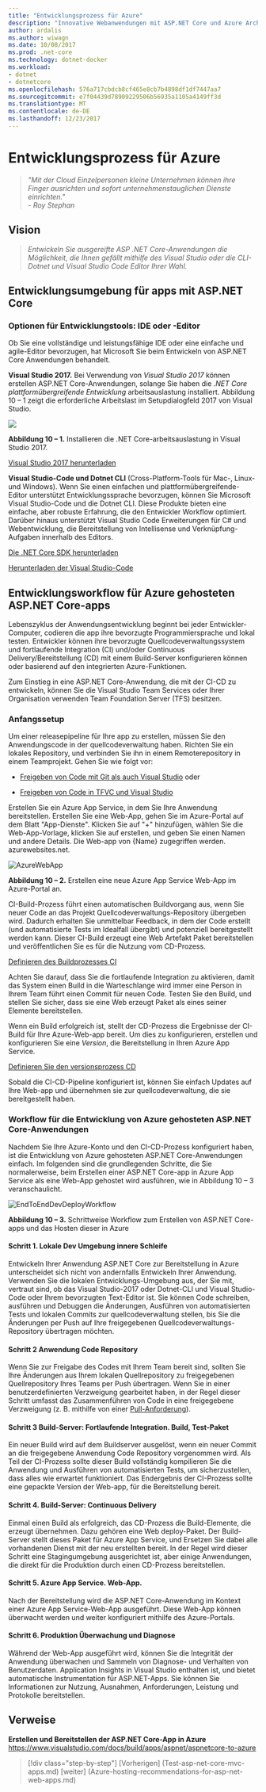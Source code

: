 ```yaml
---
title: "Entwicklungsprozess für Azure"
description: "Innovative Webanwendungen mit ASP.NET Core und Azure Architekt | Entwicklungsprozess für Azure"
author: ardalis
ms.author: wiwagn
ms.date: 10/08/2017
ms.prod: .net-core
ms.technology: dotnet-docker
ms.workload:
- dotnet
- dotnetcore
ms.openlocfilehash: 576a717cbdcb8cf465e8cb7b4898df1df7447aa7
ms.sourcegitcommit: e7f04439d78909229506b56935a1105a4149ff3d
ms.translationtype: MT
ms.contentlocale: de-DE
ms.lasthandoff: 12/23/2017
---
```

# <a name="development-process-for-azure"></a>Entwicklungsprozess für Azure

> _"Mit der Cloud Einzelpersonen kleine Unternehmen können ihre Finger ausrichten und sofort unternehmenstauglichen Dienste einrichten."_  
> _- Roy Stephan_

 ## <a name="vision"></a>Vision

> *Entwickeln Sie ausgereifte ASP .NET Core-Anwendungen die Möglichkeit, die Ihnen gefällt mithilfe des Visual Studio oder die CLI-Dotnet und Visual Studio Code Editor Ihrer Wahl.*

## <a name="development-environment-for-aspnet-core-apps"></a>Entwicklungsumgebung für apps mit ASP.NET Core

### <a name="development-tools-choices-ide-or-editor"></a>Optionen für Entwicklungstools: IDE oder -Editor

Ob Sie eine vollständige und leistungsfähige IDE oder eine einfache und agile-Editor bevorzugen, hat Microsoft Sie beim Entwickeln von ASP.NET Core Anwendungen behandelt.

**Visual Studio 2017.** Bei Verwendung von *Visual Studio 2017* können erstellen ASP.NET Core-Anwendungen, solange Sie haben die *.NET Core plattformübergreifende Entwicklung* arbeitsauslastung installiert. Abbildung 10 – 1 zeigt die erforderliche Arbeitslast im Setupdialogfeld 2017 von Visual Studio.

![](./media/image10-1.png)

**Abbildung 10 – 1.** Installieren die .NET Core-arbeitsauslastung in Visual Studio 2017.

[Visual Studio 2017 herunterladen](https://www.visualstudio.com/downloads/)

**Visual Studio-Code und Dotnet CLI** (Cross-Platform-Tools für Mac-, Linux- und Windows). Wenn Sie einen einfachen und plattformübergreifende-Editor unterstützt Entwicklungssprache bevorzugen, können Sie Microsoft Visual Studio-Code und die Dotnet CLI. Diese Produkte bieten eine einfache, aber robuste Erfahrung, die den Entwickler Workflow optimiert. Darüber hinaus unterstützt Visual Studio Code Erweiterungen für C\# und Webentwicklung, die Bereitstellung von Intellisense und Verknüpfung-Aufgaben innerhalb des Editors.

[Die .NET Core SDK herunterladen](https://www.microsoft.com/net/download/core)

[Herunterladen der Visual Studio-Code](https://code.visualstudio.com/download)



## <a name="development-workflow-for-azure-hosted-aspnet-core-apps"></a>Entwicklungsworkflow für Azure gehosteten ASP.NET Core-apps

Lebenszyklus der Anwendungsentwicklung beginnt bei jeder Entwickler-Computer, codieren die app ihre bevorzugte Programmiersprache und lokal testen. Entwickler können ihre bevorzugte Quellcodeverwaltungssystem und fortlaufende Integration (CI) und/oder Continuous Delivery/Bereitstellung (CD) mit einem Build-Server konfigurieren können oder basierend auf den integrierten Azure-Funktionen.

Zum Einstieg in eine ASP.NET Core-Anwendung, die mit der CI-CD zu entwickeln, können Sie die Visual Studio Team Services oder Ihrer Organisation verwenden Team Foundation Server (TFS) besitzen.

### <a name="initial-setup"></a>Anfangssetup

Um einer releasepipeline für Ihre app zu erstellen, müssen Sie den Anwendungscode in der quellcodeverwaltung haben. Richten Sie ein lokales Repository, und verbinden Sie ihn in einem Remoterepository in einem Teamprojekt. Gehen Sie wie folgt vor:

-   [Freigeben von Code mit Git als auch Visual Studio](https://www.visualstudio.com/docs/git/share-your-code-in-git-vs) oder

-   [Freigeben von Code in TFVC und Visual Studio](https://www.visualstudio.com/docs/tfvc/share-your-code-in-tfvc-vs)

Erstellen Sie ein Azure App Service, in dem Sie Ihre Anwendung bereitstellen. Erstellen Sie eine Web-App, gehen Sie im Azure-Portal auf dem Blatt "App-Dienste". Klicken Sie auf "+" hinzufügen, wählen Sie die Web-App-Vorlage, klicken Sie auf erstellen, und geben Sie einen Namen und andere Details. Die Web-app von {Name} zugegriffen werden. azurewebsites.net.

![AzureWebApp](./media/image10-2.png)

**Abbildung 10 – 2.** Erstellen eine neue Azure App Service Web-App im Azure-Portal an.

CI-Build-Prozess führt einen automatischen Buildvorgang aus, wenn Sie neuer Code an das Projekt Quellcodeverwaltungs-Repository übergeben wird. Dadurch erhalten Sie unmittelbar Feedback, in dem der Code erstellt (und automatisierte Tests im Idealfall übergibt) und potenziell bereitgestellt werden kann. Dieser CI-Build erzeugt eine Web Artefakt Paket bereitstellen und veröffentlichen Sie es für die Nutzung vom CD-Prozess.

[Definieren des Buildprozesses CI](https://www.visualstudio.com/docs/build/apps/aspnet/aspnetcore-to-azure#ci)

Achten Sie darauf, dass Sie die fortlaufende Integration zu aktivieren, damit das System einen Build in die Warteschlange wird immer eine Person in Ihrem Team führt einen Commit für neuen Code. Testen Sie den Build, und stellen Sie sicher, dass sie eine Web erzeugt Paket als eines seiner Elemente bereitstellen.

Wenn ein Build erfolgreich ist, stellt der CD-Prozess die Ergebnisse der CI-Build für Ihre Azure-Web-app bereit. Um dies zu konfigurieren, erstellen und konfigurieren Sie eine *Version*, die Bereitstellung in Ihren Azure App Service.

[Definieren Sie den versionsprozess CD](https://www.visualstudio.com/docs/build/apps/aspnet/aspnetcore-to-azure#cd)

Sobald die CI-CD-Pipeline konfiguriert ist, können Sie einfach Updates auf Ihre Web-app und übernehmen sie zur quellcodeverwaltung, die sie bereitgestellt haben.

### <a name="workflow-for-developing-azure-hosted-aspnet-core-applications"></a>Workflow für die Entwicklung von Azure gehosteten ASP.NET Core-Anwendungen

Nachdem Sie Ihre Azure-Konto und den CI-CD-Prozess konfiguriert haben, ist die Entwicklung von Azure gehosteten ASP.NET Core-Anwendungen einfach. Im folgenden sind die grundlegenden Schritte, die Sie normalerweise, beim Erstellen einer ASP.NET Core-app in Azure App Service als eine Web-App gehostet wird ausführen, wie in Abbildung 10 – 3 veranschaulicht.

![EndToEndDevDeployWorkflow](./media/image10-3.png)

**Abbildung 10 – 3.** Schrittweise Workflow zum Erstellen von ASP.NET Core-apps und das Hosten dieser in Azure

#### <a name="step-1-local-dev-environment-inner-loop"></a>Schritt 1. Lokale Dev Umgebung innere Schleife

Entwickeln Ihrer Anwendung ASP.NET Core zur Bereitstellung in Azure unterscheidet sich nicht von andernfalls Entwickeln Ihrer Anwendung. Verwenden Sie die lokalen Entwicklungs-Umgebung aus, der Sie mit, vertraut sind, ob das Visual Studio-2017 oder Dotnet-CLI und Visual Studio-Code oder Ihrem bevorzugten Text-Editor ist. Sie können Code schreiben, ausführen und Debuggen die Änderungen, Ausführen von automatisierten Tests und lokalen Commits zur quellcodeverwaltung stellen, bis Sie die Änderungen per Push auf Ihre freigegebenen Quellcodeverwaltungs-Repository übertragen möchten.

#### <a name="step-2-application-code-repository"></a>Schritt 2 Anwendung Code Repository

Wenn Sie zur Freigabe des Codes mit Ihrem Team bereit sind, sollten Sie Ihre Änderungen aus Ihrem lokalen Quellrepository zu freigegebenen Quellrepository Ihres Teams per Push übertragen. Wenn Sie in einer benutzerdefinierten Verzweigung gearbeitet haben, in der Regel dieser Schritt umfasst das Zusammenführen von Code in eine freigegebene Verzweigung (z. B. mithilfe von einer [Pull-Anforderung](https://www.visualstudio.com/docs/git/pull-requests)).

#### <a name="step-3-build-server-continuous-integration-build-test-package"></a>Schritt 3 Build-Server: Fortlaufende Integration. Build, Test-Paket

Ein neuer Build wird auf dem Buildserver ausgelöst, wenn ein neuer Commit an die freigegebene Anwendung Code Repository vorgenommen wird. Als Teil der CI-Prozess sollte dieser Build vollständig kompilieren Sie die Anwendung und Ausführen von automatisierten Tests, um sicherzustellen, dass alles wie erwartet funktioniert. Das Endergebnis der CI-Prozess sollte eine gepackte Version der Web-app, für die Bereitstellung bereit.

#### <a name="step-4-build-server-continuous-delivery"></a>Schritt 4. Build-Server: Continuous Delivery

Einmal einen Build als erfolgreich, das CD-Prozess die Build-Elemente, die erzeugt übernehmen. Dazu gehören eine Web deploy-Paket. Der Build-Server stellt dieses Paket für Azure App Service, und Ersetzen Sie dabei alle vorhandenen Dienst mit der neu erstellten bereit. In der Regel wird dieser Schritt eine Stagingumgebung ausgerichtet ist, aber einige Anwendungen, die direkt für die Produktion durch einen CD-Prozess bereitstellen.

#### <a name="step-5-azure-app-service-web-app"></a>Schritt 5. Azure App Service. Web-App.

Nach der Bereitstellung wird die ASP.NET Core-Anwendung im Kontext einer Azure App Service-Web-App ausgeführt. Diese Web-App können überwacht werden und weiter konfiguriert mithilfe des Azure-Portals.

#### <a name="step-6-production-monitoring-and-diagnostics"></a>Schritt 6. Produktion Überwachung und Diagnose

Während der Web-App ausgeführt wird, können Sie die Integrität der Anwendung überwachen und Sammeln von Diagnose- und Verhalten von Benutzerdaten. Application Insights in Visual Studio enthalten ist, und bietet automatische Instrumentation für ASP.NET-Apps. Sie können Sie Informationen zur Nutzung, Ausnahmen, Anforderungen, Leistung und Protokolle bereitstellen.

## <a name="references"></a>Verweise

**Erstellen und Bereitstellen der ASP.NET Core-App in Azure**  
<https://www.visualstudio.com/docs/build/apps/aspnet/aspnetcore-to-azure>


>[!div class="step-by-step"]
[Vorherigen] (Test-asp-net-core-mvc-apps.md) [weiter] (Azure-hosting-recommendations-for-asp-net-web-apps.md)
